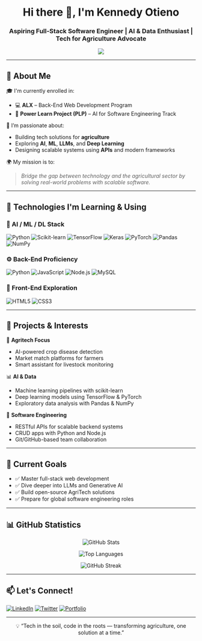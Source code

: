 <!-- Banner Section -->
<h1 align="center">Hi there 👋, I'm Kennedy Otieno</h1>
<h3 align="center">Aspiring Full-Stack Software Engineer | AI & Data Enthusiast | Tech for Agriculture Advocate</h3>

<p align="center">
  <img src="https://readme-typing-svg.demolab.com/?lines=Back-End%20Developer%20|%20AI%20for%20SE%20Explorer;Bridging%20Tech%20%26%20Agriculture;Building%20Meaningful%20Solutions" />
</p>

---

## 🚀 About Me

🎓 I'm currently enrolled in:
- 💻 **ALX** – Back-End Web Development Program  
- 🤖 **Power Learn Project (PLP)** – AI for Software Engineering Track  

🌱 I’m passionate about:
- Building tech solutions for **agriculture**  
- Exploring **AI**, **ML**, **LLMs**, and **Deep Learning**  
- Designing scalable systems using **APIs** and modern frameworks  

🌍 My mission is to:
> _Bridge the gap between technology and the agricultural sector by solving real-world problems with scalable software._

---

## 🧠 Technologies I'm Learning & Using

### 🧪 AI / ML / DL Stack
![Python](https://img.shields.io/badge/Python-3776AB?style=flat&logo=python&logoColor=white)
![Scikit-learn](https://img.shields.io/badge/scikit--learn-F7931E?style=flat&logo=scikit-learn&logoColor=white)
![TensorFlow](https://img.shields.io/badge/TensorFlow-FF6F00?style=flat&logo=tensorflow&logoColor=white)
![Keras](https://img.shields.io/badge/Keras-D00000?style=flat&logo=keras&logoColor=white)
![PyTorch](https://img.shields.io/badge/PyTorch-EE4C2C?style=flat&logo=pytorch&logoColor=white)
![Pandas](https://img.shields.io/badge/Pandas-150458?style=flat&logo=pandas)
![NumPy](https://img.shields.io/badge/NumPy-013243?style=flat&logo=numpy)

### ⚙️ Back-End Proficiency
![Python](https://img.shields.io/badge/Python-3776AB?style=flat&logo=python&logoColor=white)
![JavaScript](https://img.shields.io/badge/JavaScript-F7DF1E?style=flat&logo=javascript&logoColor=black)
![Node.js](https://img.shields.io/badge/Node.js-339933?style=flat&logo=nodedotjs&logoColor=white)
![MySQL](https://img.shields.io/badge/MySQL-4479A1?style=flat&logo=mysql&logoColor=white)

### 🧩 Front-End Exploration
![HTML5](https://img.shields.io/badge/HTML5-E34F26?style=flat&logo=html5&logoColor=white)
![CSS3](https://img.shields.io/badge/CSS3-1572B6?style=flat&logo=css3&logoColor=white)

---

## 🧪 Projects & Interests

🚜 **Agritech Focus**
- AI-powered crop disease detection  
- Market match platforms for farmers  
- Smart assistant for livestock monitoring  

📊 **AI & Data**  
- Machine learning pipelines with scikit-learn  
- Deep learning models using TensorFlow & PyTorch  
- Exploratory data analysis with Pandas & NumPy  

🔧 **Software Engineering**
- RESTful APIs for scalable backend systems  
- CRUD apps with Python and Node.js  
- Git/GitHub-based team collaboration  

---

## 🌱 Current Goals

- ✅ Master full-stack web development  
- ✅ Dive deeper into LLMs and Generative AI  
- ✅ Build open-source AgriTech solutions  
- ✅ Prepare for global software engineering roles  

---

## 📊 GitHub Statistics

<p align="center">
  <img src="https://github-readme-stats.vercel.app/api?username=kendi7&show_icons=true&theme=radical" alt="GitHub Stats" />
</p>

<p align="center">
  <img src="https://github-readme-stats.vercel.app/api/top-langs/?username=kendi7&layout=compact&theme=radical" alt="Top Languages" />
</p>

<p align="center">
  <img src="https://streak-stats.demolab.com?user=kendi7&theme=radical&hide_border=true" alt="GitHub Streak" />
</p>

---

## 📫 Let's Connect!

[![LinkedIn](https://img.shields.io/badge/LinkedIn-blue?style=flat&logo=linkedin)](https://www.linkedin.com/in/kennedy-otieno-36042a213/)
[![Twitter](https://img.shields.io/badge/Twitter-1DA1F2?style=flat&logo=twitter&logoColor=white)](https://x.com/OtienoK68413362)
[![Portfolio](https://img.shields.io/badge/Portfolio-000?style=flat&logo=firefox&logoColor=white)](https://kennedy-otieno-1b2d82.netlify.app/)

---

<p align="center">💡 “Tech in the soil, code in the roots — transforming agriculture, one solution at a time.”</p>
